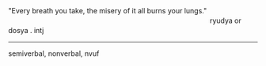 "Every breath you take, the misery of it all burns your lungs."
ㅤㅤㅤㅤㅤㅤㅤㅤㅤㅤㅤㅤㅤㅤ
ㅤㅤㅤㅤㅤㅤㅤㅤㅤㅤㅤㅤㅤㅤㅤㅤㅤㅤㅤㅤㅤㅤㅤㅤ
ryudya or dosya . intjㅤㅤㅤㅤㅤㅤㅤㅤ
_____________________________
semiverbal, nonverbal, nvuf
